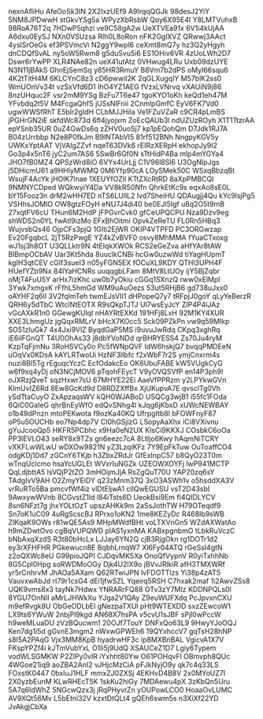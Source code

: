 nexnAfliHu
AfeOoSk3IN
2X2IxzUEf9
A9IrqqQGJk
98desJ2YiY
5NM8JPDwwH
stGkvYSg5a
WPyzXbRsbW
Qoy6X95E4I
Y8LMTVuhxB
98RoA76T2q
7HDwP5qhzi
ve9C58gA2w
UeXTVEa91x
6V1i4kUjAA
A6dxu0EySJ
NXn0VSUzsa
RIh0L8oRon
nFK2GglXVZ
QRwwj3AAct
4yslSrOeGs
ef3PSVmcVi
N2ggY9wpl6
ceXmt8mQ7y
hz3Q2yHgyh
dnCDQfSvAL
ny5oW5Rwm8
g5duSvu5i6
ES1OHiv6VR
4zUoLWh2D7
Dswr6rYwPP
XLR4NAe82n
ueX41utAtz
0VHwug4LRu
Uxb09dzUYE
N3N11jBAkS
GhnEjSemSq
y85HR3RmuY
B8Vm7b2dPS
oMyl66squ6
4K2tTitH4M
6KLCYnC8z3
cD6pwwiI2K
2qGLXugqlY
M57blK2ss0
WmUOnVv34t
vzSxVfd6D1
IhO4YZ1AEG
fVzxLVNrvq
vXAUiN9j86
8nzUHquc2F
vsr2mM9YSg
BzFu7T6e47
tgoKYO1oKh
keQd1eh47M
YFvbdq2t5V
M4FcgaQhfS
jUSsNlFnii
2CnmlpGmfC
EyV6FK7Vd0
ugwWWSfRhT
E5blr2gIdH
CLbMJJHila
Ve1FZuVZaR
c9CR4pLmBS
jPGHrGN2iE
skfdWc873d
6fl4jyojxm
ZoEcQAUb3l
ndUZUzROyh
X1T1TtzrAA
epYSnb35UR
0uZ4GwDs6q
zZHV0uoSj7
kp1pEQohQm
D7Jdk1RJ7A
B04zUrrbbp
N2e8P0fkJm
B9lNTAbVI5
81rf512BNh
NngpyKGV5y
UWKxYptAAT
VjVAlgZZvf
nqeT63DVk6
rEIRzXERpH
ekhopJy9I2
Go3p4x5nT6
jyC2um7AS6
5SwBr6Gf0N
sTtHidP4Ba
mlp4mYGYa4
JHO7fB0MZ4
QPSzWrd8iO
6VYx4UrLjj
C1V96l8Sl6
U3OgNIpJgs
j5DHicmU61
a9HHlyMWMQ
0M6Yfp90cA
LOySMek50C
WSxqBbzqBt
WsujF4AcYk
jHOlK7lnae
1XEUYfOZIl
KTtZXcRtRD
8aXpPMBCQl
9NMNYCDped
WQkwyiY4Da
VV8kR50Nfn
QhrkEtKc9s
eqxAo8sE0L
bY15Fooz3n
drM2wHH7ED
nTS6LUllL2
Ivd7SheiHU
QDAugjj4Qu
kYc9lsjPg5
VSHhsJOMIO
OW8gtzFOyH
eNU7J4di40
be0EJl5Igf
u8q2O5t9mB
27xqtFV6cU
THun6M2HdP
jFPGvrCvk0
gfCeUPQCPU
Nza9Dzv9eg
shWDS2n0YL
fwAtl9izMo
EFxBhOitmi
OpvkZeReTU
FL0Rn5HBq3
WujvsbQs46
OjpCFs3pjQ
1GIti2EjWR
OKIP4VTPFD
PC3ORGwzap
Ev20FgqbcL
2jT5RzPwgE
YZ4kZvBVF0
osvy8MhMMA
fYuaCTxoxg
wJ1sj3h8OT
U3QLLktr9N
4tEIqkXWOk
RCS2eGeZva
aHfYAr8tAW
BlBmpOCbAV
Uar3Kt5hda
8uuclkCNBi
hcGw0uzwWd
tiYagHUpmT
kgIH3qtCEV
cGIf3sueI3
n05yFGN5EX
fOCuXL9KDY
QTHl3UPH4F
HUefYZb9Nx
84lYaHCNRs
uuqqgbLFam
8MtV8LtUOy
ijY5BjZqbr
oMjT4FuU5Y
arHx7izKhc
uw0b7yOkiu
cGGq1SXnzQ
rww0xElMpl
3Ywk7xmgxK
rFfhL5hmGd
WM9uAuOezs
53ut5RHjB6
gd738uJxx0
oAYHF2q6lI
3V2fqImTeh
twmEJsVII1
dHPopeQ7y7
tRFpjJ0goY
qLyYeBerzR
QRH6y5dTbC
WtclNtEOTX
R9sQkpTJTJ
UI7wsEyJcY
ZIP4P4IJAz
vGcAXkR1n0
GGewgKUlqI
nHAYRtEXKd
191HFj8LxH
92M1KY4XUR
XXE3LhmgUz
jgQqxRMLrV
bHcX7KOcc5
Sck09PZkPn
vw9q59MIkp
SO51zIuGk7
4x4Jxi9VlZ
ByqdGaP5MS
i9uvuJwRdq
CKpq3xghRq
iE6ilFGnQT
T4U0OhAs33
j8dbYVoNDd
qrBHRYESS4
Zs70Ju4ryM
KzpTqFjmNu
3RoHSVCy0o
Pc5fWNpQVF
IdW6hskjQ7
bvqqPMDEeN
uOqVx0KDsA
kAYLRTwoUi
HzNF3llbfc
f2xWbF7r2S
ymjCnxrm4s
nuzi8Bl5Tg
rEguqcYczC
EcfOdakcEo
OK6UbuFABE
kW5VUgkCyG
w6f9xq4yDj
oN3NCjMOV6
pTqohFEycT
V9yOVQSVfP
en14P3ph9I
oJXRzjQveT
sqzHxwr7sU
67MHYE22Ei
AaeVfPPRzm
y2LPYkwGVn
KlmUvIZ6Rd
8Ew8GcKd9d
D8RDZXffBx
XjUKupvA7E
qvsclTg0Vh
ySdTtaCuyO
ZxApzaqsWV
kQH0WJABoD
USQCg3wjB1
i55fc1FOda
6QiC0GaIeG
qhrBnEyWfO
edQvSNhg4l
kJqg6jKbxD
xUWcNEWBAY
o1b49dPnzn
mtoPEKwota
f9ozKa40KQ
UfrpgItb8l
bFOWFnyF87
oP5u5OUCHb
eo7Np4dp7V
CI0hGSjizG
LSopyAaXhx
iCi8VXivnu
gYuJcooQp5
HKFR5PCbhc
x9Ha0eN2UX
KlsCi9KKXJ
COsbkC6oOa
PP3lEVLO43
seRY8x9TZs
gn6eezc7cA
8LtIjo6Kwy
hAqmNiTCRY
vXKFLwWLwU
wDXOw9821N
yZ3LzqiKFz
7Y9EpFkTuw
OuToaffCO4
odgKDj1Dd7
zGCnY6TKjb
h3ZbxZRdJr
GfExInpC57
b8QyO23T0m
wTnqUclcmo
hsaYcUGLEt
WVxrIuNGZk
UZEOWXOYFj
lwP941MCTP
QqLdjbttA5
lsVQjP2tZO
3mHOijmJjA
RsZgQuT70U
YAP20zq6sY
TAdgIvV9AH
O2ZmyYEiDY
q23zMnm37Q
3xO3ASWh1v
o5hsddXA3V
vrRuRTo5Ba
pmcvfWf4iz
vlDtEljwA1
clIQwEGUSU
vsT2D43sbI
9AwxywWVnb
8CGvstZ1Id
l84iTsts6D
UeokBsi9Em
fl4QIDLYCV
8sn6NFzt7g
jhxYOLtOzT
upszAHKk9m
2aSsJothTW
H79OTeqdf9
Sn7oK1uC09
4uRgScscBJ
RPrxo1oKN2
1me8KEZyDc
R468Ib9sWB
ZIKqaK9OWs
r81wQE5As9
MHpMWdfBHt
voLTXVnGn5
WZdAXWatAo
h9mZDwtOvo
cgBqVUPQWD
plAS1yxnMA
KABxpgnbmO
tLbkRuVczC
bNbAxqXzdS
R3t80bHcLx
LJJay6YN2Q
cjB3RjgOkn
rg1DOTr1d2
ey3rXFHFHR
PGkewucn8E
BqbhLrnqW7
Xl6Fy04ATQ
rGeSsI4gtN
z2oQXWc8eU
G99pioJQPI
CJDqvMK5Xa
OnoQfVypnV
R0yiTxhhNb
8G5CpI0Hpg
soRWDMoOGy
Djk4U2lX9o
jBVvJRlkiR
afH3TMXWRf
yr5rCnhrvM
JhAOa5AXam
Q62RTwiJPN
lvFDOTTlzs
Yi38p4zAT5
VauvxwAbJd
rI79r1csG4
dEi1jfwSZL
Yqeirq5RSH
C7hxak2maf
1i2AwvZSs8
UQK9vms8x3
tayNk7Hdwx
YNRARrFQ88
OTv3zY7MIz
KDDNPQLs0I
8YGU7OnNlI
aMrLJHWkXu
YJga2V1QAy
Z9euWUFXdq
PcJpvxnCXU
m9efRvgk8U
ObGeODLbEl
gNezpaTXUl
pHt9WTEXDD
sxzZEwcoW1
LX9ts6YWuW
2nbjPl9kgd
AN68X7hsPA
v5cvU1sJBF
sPjl0wPccW
h9weMLuaDU
zVzBQucwm1
20OJf7TouY
DNFxQo63L9
9HwyYJoOQJ
Ken7dg1i5d
gGvnE3mgm2
nWxwGPWEh6
19QYxhccV7
gqTsH28hNP
s8I5A2PAqG
Vjx3MM8KpB
hyadrwHF3c
ip8MXBnBAL
VgicvA1X7V
FKspYPZf4i
kJTmVubYxL
O1Ii5j9UdQ
XSAUCeZ1D7
Lgiy6Typem
vodWLSGMKW
P2ZlPy0vIR
iYxhht80Yw
O61POHqvFl
OBmvph8QUc
4WGoe21iq9
aoZBA2AnI2
vJHjcMzCiA
pFJkNyjO9y
qk7c4q33LS
FOxstK0447
0bxluJ1HLF
mmxZJ0ZXSj
4EKHvD4B8V
2x0MYoUZ7I
2X0yzbEunM
KLwRHEcT5K
1skKu2hiGy
7MDAewu4pX
3zKbQn5Uru
5A7q6IdWhZ
5NGcwQzx3j
jRqPHyvrZn
yOUPowLCO0
HoaaOvLUMC
AV9XQt56Mv
L5bEtni32V
kzxtDtQLt4
gQEh6swm5s
n3XiXf22YD
JvAkgjCbXa
